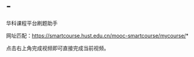 # -
华科课程平台刷题助手

网址匹配：https://smartcourse.hust.edu.cn/mooc-smartcourse/mycourse/*

点击右上角完成视频即可直接完成当前视频。
